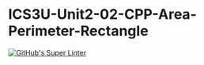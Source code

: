 # ICS3U-Unit2-02-CPP-Area-Perimeter-Rectangle

[![GitHub's Super Linter](https://github.com/matthew-meech/ICS3U-Unit2-02-CPP-Area-Perimeter-Rectangle/workflows/GitHub's%20Super%20Linter/badge.svg)](https://github.com/matthew-meech/ICS3U-Unit2-02-CPP-Area-Perimeter-Rectangle/actions)
